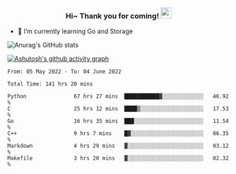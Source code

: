 <h3 align="center">
    Hi~ Thank you for coming!
    <img src="https://media.giphy.com/media/hvRJCLFzcasrR4ia7z/giphy.gif" width="25px">
</h3>

<!--
**pineapple-man/pineapple-man** is a ✨ _special_ ✨ repository because its `README.md` (this file) appears on your GitHub profile.

Here are some ideas to get you started:
- 🔭 I’m currently working on ...
- 🤔 I’m looking for help with ...
- 💬 Ask me about ...
- 📫 How to reach me: ...
- 😄 Pronouns: ...
- ⚡ Fun fact: 
- 👯 I’m looking to collaborate on kubernetes
-->
- 🌱 I’m currently learning Go and Storage


![Anurag's GitHub stats](https://github-readme-stats.vercel.app/api?username=pineapple-man&show_icons=true&theme=radical)


[![Ashutosh's github activity graph](https://activity-graph.herokuapp.com/graph?username=pineapple-man&bg_color=fffff0&color=708090&line=24292e&point=24292e&area=true&hide_border=true)](https://github.com/ashutosh00710/github-readme-activity-graph)

<!--START_SECTION:waka-->

```text
From: 05 May 2022 - To: 04 June 2022

Total Time: 141 hrs 20 mins

Python               67 hrs 27 mins  ███████████▓░░░░░░░░░░░░░   46.92 %
C                    25 hrs 12 mins  ████▒░░░░░░░░░░░░░░░░░░░░   17.53 %
Go                   16 hrs 35 mins  ███░░░░░░░░░░░░░░░░░░░░░░   11.54 %
C++                  9 hrs 7 mins    █▓░░░░░░░░░░░░░░░░░░░░░░░   06.35 %
Markdown             4 hrs 29 mins   ▓░░░░░░░░░░░░░░░░░░░░░░░░   03.12 %
Makefile             3 hrs 20 mins   ▓░░░░░░░░░░░░░░░░░░░░░░░░   02.32 %
```

<!--END_SECTION:waka-->
